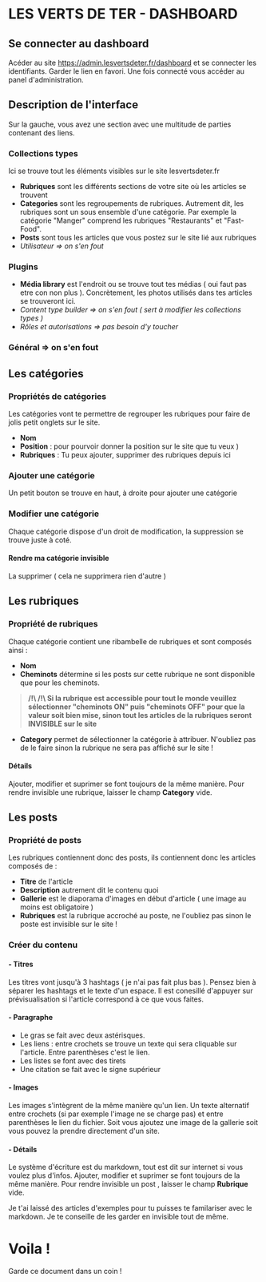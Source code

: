# LES VERTS DE TER - DASHBOARD

## Se connecter au dashboard

Acéder au site https://admin.lesvertsdeter.fr/dashboard et se connecter les identifiants. Garder le lien en favori. Une fois connecté vous accéder au panel d'administration.


## Description de l'interface

Sur la gauche, vous avez une section avec une multitude de parties contenant des liens.

### Collections types

Ici se trouve tout les éléments visibles sur le site lesvertsdeter.fr
- **Rubriques** sont les différents sections de votre site où les articles se trouvent
- **Categories** sont les regroupements de rubriques. Autrement dit, les rubriques sont un sous ensemble d'une catégorie. Par exemple la catégorie "Manger" comprend les rubriques "Restaurants" et "Fast-Food".
- **Posts** sont tous les articles que vous postez sur le site lié aux rubriques 
- *Utilisateur => on s'en fout*

### Plugins

- **Média library** est l'endroit ou se trouve tout tes médias ( oui faut pas etre con non plus ). Concrètement, les photos utilisés dans tes articles se trouveront ici.
- *Content type builder => on s'en fout ( sert à modifier les collections types )*
- *Rôles et autorisations => pas besoin d'y toucher*

### Général => on s'en fout


## Les catégories

### Propriétés de catégories 

Les catégories vont te permettre de regrouper les rubriques pour faire de jolis petit onglets sur le site.
- **Nom**
- **Position** : pour pourvoir donner la position sur le site que tu veux )
- **Rubriques** : Tu peux ajouter, supprimer des rubriques depuis ici

### Ajouter une catégorie
Un petit bouton se trouve en haut, à droite pour ajouter une catégorie

### Modifier une catégorie
Chaque catégorie dispose d'un droit de modification, la suppression se trouve juste à coté.

#### Rendre ma catégorie invisible
La supprimer ( cela ne supprimera rien d'autre )

## Les rubriques

### Propriété de rubriques

Chaque catégorie contient une ribambelle de rubriques et sont composés ainsi :
- **Nom** 
- **Cheminots** détermine si les posts sur cette rubrique ne sont disponible que pour les cheminots.
> **/!\ /!\ Si la rubrique est accessible pour tout le monde veuillez sélectionner "cheminots ON" puis "cheminots OFF" pour que la valeur soit bien mise, sinon tout les articles de la rubriques seront INVISIBLE sur le site**
- **Category** permet de sélectionner la catégorie à attribuer. N'oubliez pas de le faire sinon la rubrique ne sera pas affiché sur le site !

#### Détails
Ajouter,  modifier et suprimer se font toujours de la même manière. Pour rendre invisible une rubrique, laisser le champ **Category** vide.

## Les posts

### Propriété de posts

Les rubriques contiennent donc des posts, ils contiennent donc les articles composés de :
- **Titre** de l'article
- **Description** autrement dit le contenu quoi
- **Gallerie** est le diaporama d'images en début d'article ( une image au moins est obligatoire )
- **Rubriques** est la rubrique accroché au poste, ne l'oubliez pas sinon le poste est invisible sur le site !

### Créer du contenu 

#### - Titres

Les titres vont jusqu'à 3 hashtags ( je n'ai pas fait plus bas ). Pensez bien à séparer les hashtags et le texte d'un espace. Il est conesillé d'appuyer sur prévisualisation si l'article correspond à ce que vous faites.

#### - Paragraphe

- Le gras se fait avec deux astérisques.
- Les liens : entre crochets se trouve un texte qui sera cliquable sur l'article. Entre parenthèses c'est le lien.
- Les listes se font avec des tirets
- Une citation se fait avec le signe supérieur

#### - Images

Les images s'intègrent de la même manière qu'un lien. Un texte alternatif entre crochets (si par exemple l'image ne se charge pas) et entre parenthèses le lien du fichier.
Soit vous ajoutez une image de la gallerie soit vous pouvez la prendre directement d'un site.

#### - Détails

Le système d'écriture est du markdown, tout est dit sur internet si vous voulez plus d'infos.
Ajouter,  modifier et suprimer se font toujours de la même manière. Pour rendre invisible un post , laisser le champ **Rubrique** vide.

Je t'ai laissé des articles d'exemples pour tu puisses te familariser avec le markdown. Je te conseille de les garder en invisible tout de même.


# Voila !
Garde ce document dans un coin !



